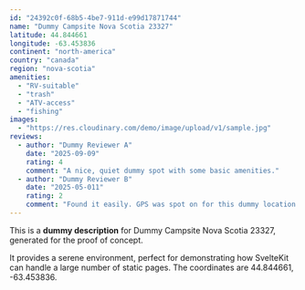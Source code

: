 ```yaml
---
id: "24392c0f-68b5-4be7-911d-e99d17871744"
name: "Dummy Campsite Nova Scotia 23327"
latitude: 44.844661
longitude: -63.453836
continent: "north-america"
country: "canada"
region: "nova-scotia"
amenities:
  - "RV-suitable"
  - "trash"
  - "ATV-access"
  - "fishing"
images:
  - "https://res.cloudinary.com/demo/image/upload/v1/sample.jpg"
reviews:
  - author: "Dummy Reviewer A"
    date: "2025-09-09"
    rating: 4
    comment: "A nice, quiet dummy spot with some basic amenities."
  - author: "Dummy Reviewer B"
    date: "2025-05-011"
    rating: 2
    comment: "Found it easily. GPS was spot on for this dummy location."
---
```


This is a **dummy description** for Dummy Campsite Nova Scotia 23327, generated for the proof of concept.

It provides a serene environment, perfect for demonstrating how SvelteKit can handle a large number of static pages. The coordinates are 44.844661, -63.453836.

